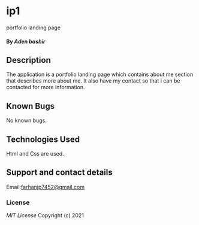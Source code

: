 # ip1
portfolio landing page
#### By *Aden bashir*
## Description
The application is a portfolio landing page which contains about me section that describes more about me. It also have my contact so that i can be contacted for more information.

## Known Bugs
No known bugs.
## Technologies Used
Html and Css are used.
## Support and contact details
Email:farhanjp7452@gmail.com
### License
*MIT License*
Copyright (c) 2021 
